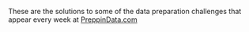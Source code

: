 These are the solutions to some of the data preparation challenges that appear every week at [PreppinData.com](https://preppindata.blogspot.com/)
